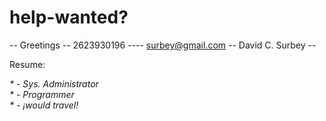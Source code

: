 # help-wanted? #

-- Greetings -- 2623930196 ---- surbey@gmail.com -- David C. Surbey --

Resume: <address>* - Sys. Administrator <br>
        * - Programmer<br>
        * - ¡would travel!<br></address>
